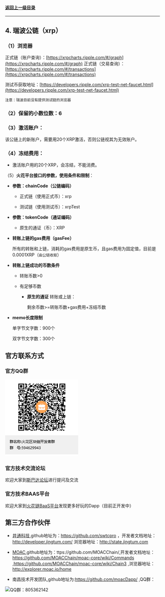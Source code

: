 #### <a href="./chapter10.md#top">返回上一级目录</a>      
---
## 4. 瑞波公链（xrp）


### **（1）浏览器**

正式链（账户查询）：[https://xrpcharts.ripple.com/#/graph](https://xrpcharts.ripple.com/#/graph)
正式链（交易查询）：[https://xrpcharts.ripple.com/#/transactions](https://xrpcharts.ripple.com/#/transactions)

测试币获取地址：[https://developers.ripple.com/xrp-test-net-faucet.html](https://developers.ripple.com/xrp-test-net-faucet.html)

`注意：瑞波目前没有提供测试链的浏览器`

### **（2）保留的小数位数**：6

### **（3）激活账户**：

 该公链上的新账户，需要用20个XRP激活，否则公链视其为无效账户。

### **（4）冻结费用**：

* 激活账户用的20个XRP，会冻结，不能消费。

（5）**火花平台接口的参数，使用条件和限制**：

* **参数：chainCode（公链编码）**

	* 正式链（使用正式币）：xrp

	* 测试链（使用测试币）：xrpTest

* **参数：tokenCode（通证编码）**

	* 原生的通证（币）：XRP

	
* **转账上链的gas费用（gasFee）**

	所有的转账和上链，消耗的gas费用是原生币，且gas费用为固定值，目前是0.0001XRP（`由公链收取`）

* **转账上链成功的币数条件**

	* 转账币数>0

	* 有足够币数

		* **原生的通证** 转账或上链：

			剩余币数>=转账币数+gas费用+冻结币数

* **memo长度限制**

	单字节文字数：900个

	双字节文字数：300个





## 官方联系方式

### 官方QQ群

![QQ群：594629943](../sp.png)

### 官方技术交流论坛
  欢迎大家到<a href="http://sparkda.com/">斯巴达论坛</a>进行提问及交流 

### 官方技术BAAS平台
  欢迎大家到<a href="http://baas.sparkchain.cn/">火花链BaaS平台</a>发现更多好玩的Dapp（目前正开发中）


## 第三方合作伙伴

 - <a href="https://www.jingtum.com/">井通科技</a>,github地址为：https://github.com/swtcpro ，开发者文档地址：http://developer.jingtum.com/  浏览器地址：http://state.jingtum.com

 - <a href="http://www.moac.io/">MOAC</a>,github地址为：ttps://github.com/MOACChain/,开发者文档地址：https://github.com/MOACChain/moac-core/wiki/Commands ,https://github.com/MOACChain/moac-core/wiki/Chain3 ,浏览器地址：http://explorer.moac.io/home

 - 南昌技术开发团队,github地址为:https://github.com/moacDapp/ ,QQ群：

 ![QQ群：805362142](../nc.png)

